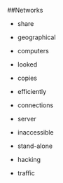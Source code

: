 ##Networks

* share
* geographical
* computers
* looked
* copies
* efficiently
* connections

* server
* inaccessible
* stand-alone
* hacking
* traffic
